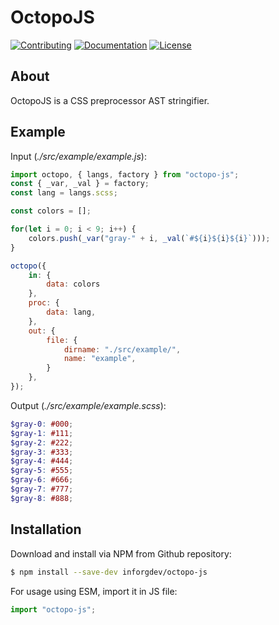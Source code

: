 # OctopoJS

<a href="CONTRIBUTING.md"><img src="https://img.shields.io/badge/Contributing-SEE CONTRIBUTING IN CONTRIBUTING.md-005c99?style=flat&amp;logo=" alt="Contributing"/></a> <a href="README.md"><img src="https://img.shields.io/badge/Documentation-undefined-993d00?style=flat&amp;logo=" alt="Documentation"/></a> <a href="LICENSE.md"><img src="https://img.shields.io/badge/License-SEE LICENSE IN LICENSE.md-005c99?style=flat&amp;logo=" alt="License"/></a>

## About

OctopoJS is a CSS preprocessor AST stringifier.

## Example

Input (*./src/example/example.js*):

```js
import octopo, { langs, factory } from "octopo-js";
const { _var, _val } = factory;
const lang = langs.scss;

const colors = [];

for(let i = 0; i < 9; i++) {
    colors.push(_var("gray-" + i, _val(`#${i}${i}${i}`)));
}

octopo({
    in: {
        data: colors
    },
    proc: {
        data: lang,
    },
    out: {
        file: {
            dirname: "./src/example/",
            name: "example",
        }
    },
});
```

Output (*./src/example/example.scss*):

```scss
$gray-0: #000;
$gray-1: #111;
$gray-2: #222;
$gray-3: #333;
$gray-4: #444;
$gray-5: #555;
$gray-6: #666;
$gray-7: #777;
$gray-8: #888;
```

## Installation

Download and install via NPM from Github repository:

```bash
$ npm install --save-dev inforgdev/octopo-js
```

For usage using ESM, import it in JS file:

```js
import "octopo-js";
```
